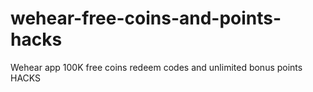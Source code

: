 # wehear-free-coins-and-points-hacks
Wehear app 100K free coins redeem codes and unlimited bonus points HACKS
